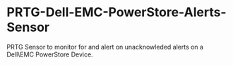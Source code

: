 # PRTG-Dell-EMC-PowerStore-Alerts-Sensor
PRTG Sensor to monitor for and alert on unacknowleded alerts on a Dell\EMC PowerStore Device. 
